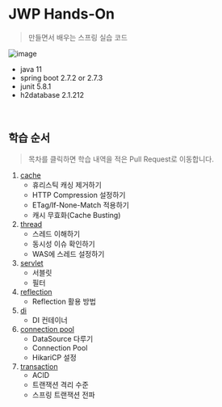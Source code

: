 # JWP Hands-On

> 만들면서 배우는 스프링 실습 코드

![image](https://user-images.githubusercontent.com/53105735/192467324-bd626b1a-9c20-4b6d-b1ca-ad09b3a42ac3.png)

- java 11
- spring boot 2.7.2 or 2.7.3
- junit 5.8.1
- h2database 2.1.212

<br/>

## 학습 순서

> 목차를 클릭하면 학습 내역을 적은 Pull Request로 이동합니다.

1. [cache](https://github.com/yeon-06/jwp-hands-on/pull/1)
    - 휴리스틱 캐싱 제거하기
    - HTTP Compression 설정하기
    - ETag/If-None-Match 적용하기
    - 캐시 무효화(Cache Busting)
2. [thread](https://github.com/yeon-06/jwp-hands-on/pull/2)
    - 스레드 이해하기
    - 동시성 이슈 확인하기
    - WAS에 스레드 설정하기
3. [servlet](https://github.com/yeon-06/jwp-hands-on/pull/3)
    - 서블릿
    - 필터
4. [reflection](https://github.com/yeon-06/jwp-hands-on/pull/4)
    - Reflection 활용 방법
5. [di](https://github.com/yeon-06/jwp-hands-on/pull/5)
    - DI 컨테이너
6. [connection pool](https://github.com/yeon-06/jwp-hands-on/pull/6)
    - DataSource 다루기
    - Connection Pool
    - HikariCP 설정
7. [transaction](https://github.com/yeon-06/jwp-hands-on/pull/7)
    - ACID
    - 트랜잭션 격리 수준
    - 스프링 트랜잭션 전파
